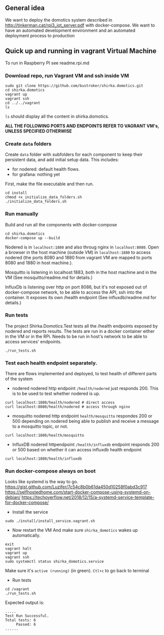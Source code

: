 ## General idea
We want to deploy the domotics system described in http://tinkerman.cat/rpi3_iot_server.pdf with docker-compose.
We want to have an automated development environment and an automated deployment process to production

## Quick up and running in vagrant Virtual Machine 
To run in Raspberry PI see readme.rpi.md

### Download repo, run Vagrant VM and ssh inside VM
```
sudo git clone https://github.com/bustroker/shirka.domotics.git
cd shirka.domotics
vagrant up
vagrant ssh
cd ../../vagrant
ls
```
`ls` should display all the content in shirka.domotics. 

**ALL THE FOLLOWING PORTS AND ENDPOINTS REFER TO VAGRANT VM's, UNLESS SPECIFIED OTHERWISE**

### Create `data` folders
Create `data` folder with subfolders for each component to keep their persistent data, and add initial setup data. This includes:
- for nodered: default health flows.
- for grafana: nothing yet

First, make the file executable and then run.
```console
cd install
chmod +x initialize_data_folders.sh
./initialize_data_folders.sh
```

### Run manually
Build and run all the components with docker-compose
```
cd shirka.domotics
docker-compose up --build
```

Nodered is in `localhost:1880` and also throug nginx in `localhost:8080`. Open a browser in the host machine (outside VM) in `localhost:1880` to access nodered (the ports 8080 and 1880 from vagrant VM are mapped to ports 8080 and 1880 in host machine.).

Mosquitto is listening in localhost:1883, both in the host machine and in the VM (See mosquitto/readme.md for details.)

InfluxDb is listening over http on port 8086, but it's not exposed out of docker-compose network, to be able to access the API, ssh into the container. It exposes its own /health endpoint (See influxdb/readme.md for details.)

### Run tests
The project Shirka.Domotics.Test tests all the /health endpoints exposed by nodered and reports results.
The tests are run in a docker container either in the VM or in the RPi. Needs to be run in host's network to be able to access services' endpoints.
```console 
./run_tests.sh
```

### Test each health endpoint separately.
There are flows implemented and deployed, to test health of different parts of the system
- nodered
nodered http endpoint `/health/nodered` just responds 200. This is to be used to test whether nodered is up.
```console
curl localhost:1880/health/nodered # direct access
curl localhost:8080/health/nodered # access through nginx
```

- mosquitto
nodered http endpoint `health/mosquitto` respondes 200 or 500 depending on nodered being able to publish and receive a message to a mosquitto topic, or not.
```console
curl localhost:1880/health/mosquitto
```

- InfluxDB
nodered httpendpoint `/health/influxdb` endpoint responds 200 or 500 based on whether it can access influxdb health endpoint
```
curl localhost:1880/health/influxdb
```

### Run docker-compose always on boot
Looks like systemd is the way to go.
https://gist.github.com/Luzifer/7c54c8b0b61da450d10258f0abd3c917
https://selfhostedhome.com/start-docker-compose-using-systemd-on-debian/
https://techoverflow.net/2018/12/15/a-systemd-service-template-for-docker-compose/

- Install the service
```
sudo ./install/install_service.vagrant.sh
```

- Now restart the VM 
And make sure `shirka_domotics` wakes up automatically.
```
exit
vagrant halt
vagrant up
vagrant ssh
sudo systemctl status shirka_domotics.service
```
Make sure it's `active (running)` (in green). `Ctl+c` to go back to terminal

- Run tests
```
cd /vagrant
./run_tests.sh
```

Expected output is:
```
.....
Test Run Successful.
Total tests: 6
     Passed: 6
......
```

